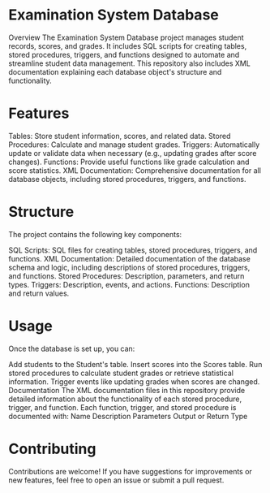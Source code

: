 # Examination System Database
Overview
The Examination System Database project manages student records, scores, and grades. It includes SQL scripts for creating tables, stored procedures, triggers, and functions designed to automate and streamline student data management. This repository also includes XML documentation explaining each database object's structure and functionality.

# Features
Tables: Store student information, scores, and related data.
Stored Procedures: Calculate and manage student grades.
Triggers: Automatically update or validate data when necessary (e.g., updating grades after score changes).
Functions: Provide useful functions like grade calculation and score statistics.
XML Documentation: Comprehensive documentation for all database objects, including stored procedures, triggers, and functions.

# Structure
The project contains the following key components:

SQL Scripts: SQL files for creating tables, stored procedures, triggers, and functions.
XML Documentation: Detailed documentation of the database schema and logic, including descriptions of stored procedures, triggers, and functions.
Stored Procedures: Description, parameters, and return types.
Triggers: Description, events, and actions.
Functions: Description and return values.

# Usage
Once the database is set up, you can:

Add students to the Student's table.
Insert scores into the Scores table.
Run stored procedures to calculate student grades or retrieve statistical information.
Trigger events like updating grades when scores are changed.
Documentation
The XML documentation files in this repository provide detailed information about the functionality of each stored procedure, trigger, and function.
Each function, trigger, and stored procedure is documented with:
Name
Description
Parameters
Output or Return Type

# Contributing
Contributions are welcome! If you have suggestions for improvements or new features, feel free to open an issue or submit a pull request.
